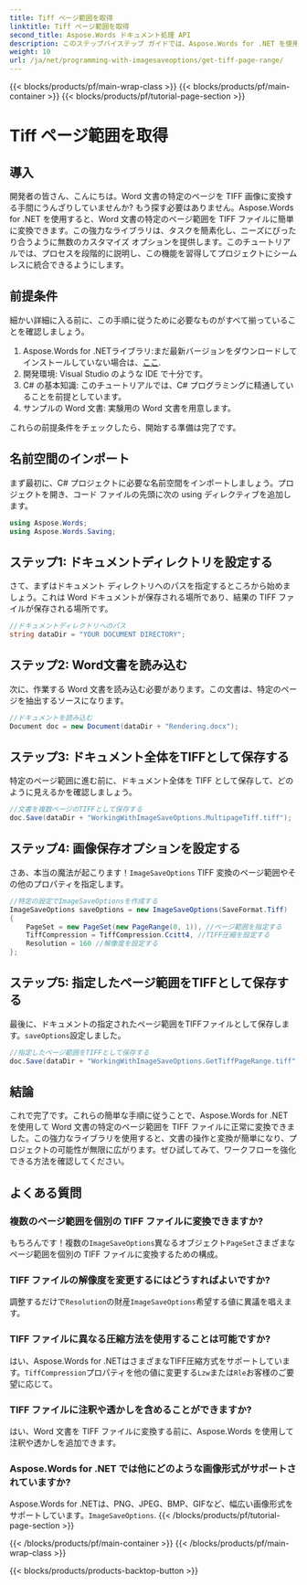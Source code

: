 ```yaml
---
title: Tiff ページ範囲を取得
linktitle: Tiff ページ範囲を取得
second_title: Aspose.Words ドキュメント処理 API
description: このステップバイステップ ガイドでは、Aspose.Words for .NET を使用して Word 文書の特定のページ範囲を TIFF ファイルに変換する方法を学習します。
weight: 10
url: /ja/net/programming-with-imagesaveoptions/get-tiff-page-range/
---
```


{{< blocks/products/pf/main-wrap-class >}}
{{< blocks/products/pf/main-container >}}
{{< blocks/products/pf/tutorial-page-section >}}

# Tiff ページ範囲を取得

## 導入

開発者の皆さん、こんにちは。Word 文書の特定のページを TIFF 画像に変換する手間にうんざりしていませんか? もう探す必要はありません。Aspose.Words for .NET を使用すると、Word 文書の特定のページ範囲を TIFF ファイルに簡単に変換できます。この強力なライブラリは、タスクを簡素化し、ニーズにぴったり合うように無数のカスタマイズ オプションを提供します。このチュートリアルでは、プロセスを段階的に説明し、この機能を習得してプロジェクトにシームレスに統合できるようにします。

## 前提条件

細かい詳細に入る前に、この手順に従うために必要なものがすべて揃っていることを確認しましょう。

1.  Aspose.Words for .NETライブラリ:まだ最新バージョンをダウンロードしてインストールしていない場合は、[ここ](https://releases.aspose.com/words/net/).
2. 開発環境: Visual Studio のような IDE で十分です。
3. C# の基本知識: このチュートリアルでは、C# プログラミングに精通していることを前提としています。
4. サンプルの Word 文書: 実験用の Word 文書を用意します。

これらの前提条件をチェックしたら、開始する準備は完了です。

## 名前空間のインポート

まず最初に、C# プロジェクトに必要な名前空間をインポートしましょう。プロジェクトを開き、コード ファイルの先頭に次の using ディレクティブを追加します。

```csharp
using Aspose.Words;
using Aspose.Words.Saving;
```

## ステップ1: ドキュメントディレクトリを設定する

さて、まずはドキュメント ディレクトリへのパスを指定するところから始めましょう。これは Word ドキュメントが保存される場所であり、結果の TIFF ファイルが保存される場所です。

```csharp
//ドキュメントディレクトリへのパス
string dataDir = "YOUR DOCUMENT DIRECTORY";
```

## ステップ2: Word文書を読み込む

次に、作業する Word 文書を読み込む必要があります。この文書は、特定のページを抽出するソースになります。

```csharp
//ドキュメントを読み込む
Document doc = new Document(dataDir + "Rendering.docx");
```

## ステップ3: ドキュメント全体をTIFFとして保存する

特定のページ範囲に進む前に、ドキュメント全体を TIFF として保存して、どのように見えるかを確認しましょう。

```csharp
//文書を複数ページのTIFFとして保存する
doc.Save(dataDir + "WorkingWithImageSaveOptions.MultipageTiff.tiff");
```

## ステップ4: 画像保存オプションを設定する

さあ、本当の魔法が起こります！`ImageSaveOptions` TIFF 変換のページ範囲やその他のプロパティを指定します。

```csharp
//特定の設定でImageSaveOptionsを作成する
ImageSaveOptions saveOptions = new ImageSaveOptions(SaveFormat.Tiff)
{
    PageSet = new PageSet(new PageRange(0, 1)), //ページ範囲を指定する
    TiffCompression = TiffCompression.Ccitt4, //TIFF圧縮を設定する
    Resolution = 160 //解像度を設定する
};
```

## ステップ5: 指定したページ範囲をTIFFとして保存する

最後に、ドキュメントの指定されたページ範囲をTIFFファイルとして保存します。`saveOptions`設定しました。

```csharp
//指定したページ範囲をTIFFとして保存する
doc.Save(dataDir + "WorkingWithImageSaveOptions.GetTiffPageRange.tiff", saveOptions);
```

## 結論

これで完了です。これらの簡単な手順に従うことで、Aspose.Words for .NET を使用して Word 文書の特定のページ範囲を TIFF ファイルに正常に変換できました。この強力なライブラリを使用すると、文書の操作と変換が簡単になり、プロジェクトの可能性が無限に広がります。ぜひ試してみて、ワークフローを強化できる方法を確認してください。

## よくある質問

### 複数のページ範囲を個別の TIFF ファイルに変換できますか?

もちろんです！複数の`ImageSaveOptions`異なるオブジェクト`PageSet`さまざまなページ範囲を個別の TIFF ファイルに変換するための構成。

### TIFF ファイルの解像度を変更するにはどうすればよいですか?

調整するだけで`Resolution`の財産`ImageSaveOptions`希望する値に異議を唱えます。

### TIFF ファイルに異なる圧縮方法を使用することは可能ですか?

はい、Aspose.Words for .NETはさまざまなTIFF圧縮方式をサポートしています。`TiffCompression`プロパティを他の値に変更する`Lzw`または`Rle`お客様のご要望に応じて。

### TIFF ファイルに注釈や透かしを含めることができますか?

はい、Word 文書を TIFF ファイルに変換する前に、Aspose.Words を使用して注釈や透かしを追加できます。

### Aspose.Words for .NET では他にどのような画像形式がサポートされていますか?

 Aspose.Words for .NETは、PNG、JPEG、BMP、GIFなど、幅広い画像形式をサポートしています。`ImageSaveOptions`.
{{< /blocks/products/pf/tutorial-page-section >}}

{{< /blocks/products/pf/main-container >}}
{{< /blocks/products/pf/main-wrap-class >}}

{{< blocks/products/products-backtop-button >}}
